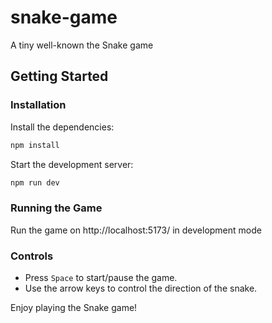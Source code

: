 # snake-game
A tiny well-known the Snake game

## Getting Started

### Installation
Install the dependencies:

```bash
npm install
```

Start the development server:

```bash
npm run dev
```

### Running the Game
Run the game on http://localhost:5173/ in development mode

### Controls
- Press `Space` to start/pause the game.
- Use the arrow keys to control the direction of the snake.


Enjoy playing the Snake game!
